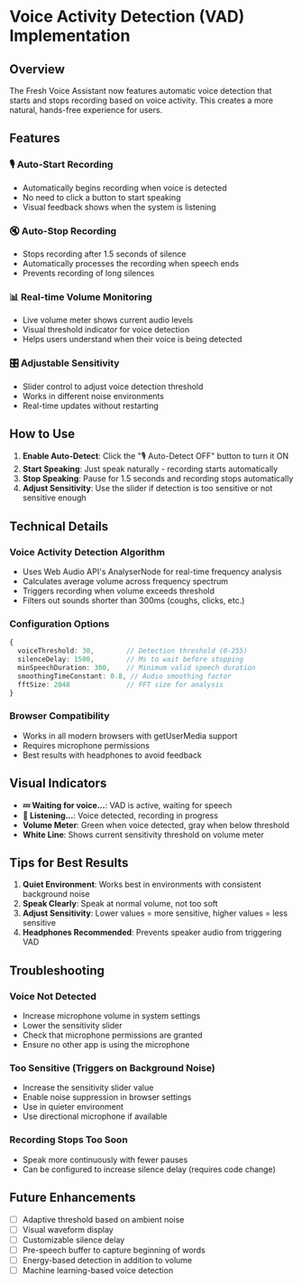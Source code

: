 # Voice Activity Detection (VAD) Implementation

## Overview

The Fresh Voice Assistant now features automatic voice detection that starts and
stops recording based on voice activity. This creates a more natural, hands-free
experience for users.

## Features

### 🎙️ Auto-Start Recording

- Automatically begins recording when voice is detected
- No need to click a button to start speaking
- Visual feedback shows when the system is listening

### 🔇 Auto-Stop Recording

- Stops recording after 1.5 seconds of silence
- Automatically processes the recording when speech ends
- Prevents recording of long silences

### 📊 Real-time Volume Monitoring

- Live volume meter shows current audio levels
- Visual threshold indicator for voice detection
- Helps users understand when their voice is being detected

### 🎛️ Adjustable Sensitivity

- Slider control to adjust voice detection threshold
- Works in different noise environments
- Real-time updates without restarting

## How to Use

1. **Enable Auto-Detect**: Click the "🎙️ Auto-Detect OFF" button to turn it ON
2. **Start Speaking**: Just speak naturally - recording starts automatically
3. **Stop Speaking**: Pause for 1.5 seconds and recording stops automatically
4. **Adjust Sensitivity**: Use the slider if detection is too sensitive or not
   sensitive enough

## Technical Details

### Voice Activity Detection Algorithm

- Uses Web Audio API's AnalyserNode for real-time frequency analysis
- Calculates average volume across frequency spectrum
- Triggers recording when volume exceeds threshold
- Filters out sounds shorter than 300ms (coughs, clicks, etc.)

### Configuration Options

```typescript
{
  voiceThreshold: 30,        // Detection threshold (0-255)
  silenceDelay: 1500,        // Ms to wait before stopping
  minSpeechDuration: 300,    // Minimum valid speech duration
  smoothingTimeConstant: 0.8, // Audio smoothing factor
  fftSize: 2048              // FFT size for analysis
}
```

### Browser Compatibility

- Works in all modern browsers with getUserMedia support
- Requires microphone permissions
- Best results with headphones to avoid feedback

## Visual Indicators

- **💤 Waiting for voice...**: VAD is active, waiting for speech
- **🔴 Listening...**: Voice detected, recording in progress
- **Volume Meter**: Green when voice detected, gray when below threshold
- **White Line**: Shows current sensitivity threshold on volume meter

## Tips for Best Results

1. **Quiet Environment**: Works best in environments with consistent background
   noise
2. **Speak Clearly**: Speak at normal volume, not too soft
3. **Adjust Sensitivity**: Lower values = more sensitive, higher values = less
   sensitive
4. **Headphones Recommended**: Prevents speaker audio from triggering VAD

## Troubleshooting

### Voice Not Detected

- Increase microphone volume in system settings
- Lower the sensitivity slider
- Check that microphone permissions are granted
- Ensure no other app is using the microphone

### Too Sensitive (Triggers on Background Noise)

- Increase the sensitivity slider value
- Enable noise suppression in browser settings
- Use in quieter environment
- Use directional microphone if available

### Recording Stops Too Soon

- Speak more continuously with fewer pauses
- Can be configured to increase silence delay (requires code change)

## Future Enhancements

- [ ] Adaptive threshold based on ambient noise
- [ ] Visual waveform display
- [ ] Customizable silence delay
- [ ] Pre-speech buffer to capture beginning of words
- [ ] Energy-based detection in addition to volume
- [ ] Machine learning-based voice detection
